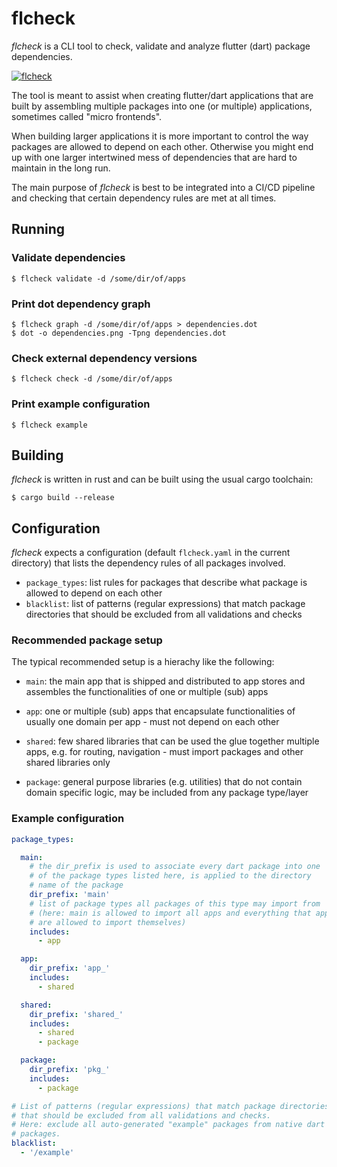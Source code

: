 # flcheck

*flcheck* is a CLI tool to check, validate and analyze flutter (dart) package
dependencies.

[![flcheck](https://github.com/kongo2002/flcheck/actions/workflows/build.yml/badge.svg)][actions]

The tool is meant to assist when creating flutter/dart applications that are
built by assembling multiple packages into one (or multiple) applications,
sometimes called "micro frontends".

When building larger applications it is more important to control the way
packages are allowed to depend on each other. Otherwise you might end up with
one larger intertwined mess of dependencies that are hard to maintain in the
long run.

The main purpose of *flcheck* is best to be integrated into a CI/CD pipeline and
checking that certain dependency rules are met at all times.


## Running


### Validate dependencies

    $ flcheck validate -d /some/dir/of/apps


### Print dot dependency graph

    $ flcheck graph -d /some/dir/of/apps > dependencies.dot
    $ dot -o dependencies.png -Tpng dependencies.dot


### Check external dependency versions

    $ flcheck check -d /some/dir/of/apps


### Print example configuration

    $ flcheck example


## Building

*flcheck* is written in rust and can be built using the usual cargo toolchain:

```shell
$ cargo build --release
```


## Configuration

*flcheck* expects a configuration (default `flcheck.yaml` in the current
directory) that lists the dependency rules of all packages involved.

- `package_types`: list rules for packages that describe what package is allowed
  to depend on each other
- `blacklist`: list of patterns (regular expressions) that match package
  directories that should be excluded from all validations and checks


### Recommended package setup

The typical recommended setup is a hierachy like the following:

- `main`: the main app that is shipped and distributed to app stores and
  assembles the functionalities of one or multiple (sub) apps

- `app`: one or multiple (sub) apps that encapsulate functionalities of usually
  one domain per app - must not depend on each other

- `shared`: few shared libraries that can be used the glue together multiple
  apps, e.g. for routing, navigation - must import packages and other shared
  libraries only

- `package`: general purpose libraries (e.g. utilities) that do not contain
  domain specific logic, may be included from any package type/layer


### Example configuration

```yaml
package_types:

  main:
    # the dir_prefix is used to associate every dart package into one
    # of the package types listed here, is applied to the directory
    # name of the package
    dir_prefix: 'main'
    # list of package types all packages of this type may import from
    # (here: main is allowed to import all apps and everything that apps
    # are allowed to import themselves)
    includes:
      - app

  app:
    dir_prefix: 'app_'
    includes:
      - shared

  shared:
    dir_prefix: 'shared_'
    includes:
      - shared
      - package

  package:
    dir_prefix: 'pkg_'
    includes:
      - package

# List of patterns (regular expressions) that match package directories
# that should be excluded from all validations and checks.
# Here: exclude all auto-generated "example" packages from native dart
# packages.
blacklist:
  - '/example'
```


[actions]: https://github.com/kongo2002/flcheck/actions/
